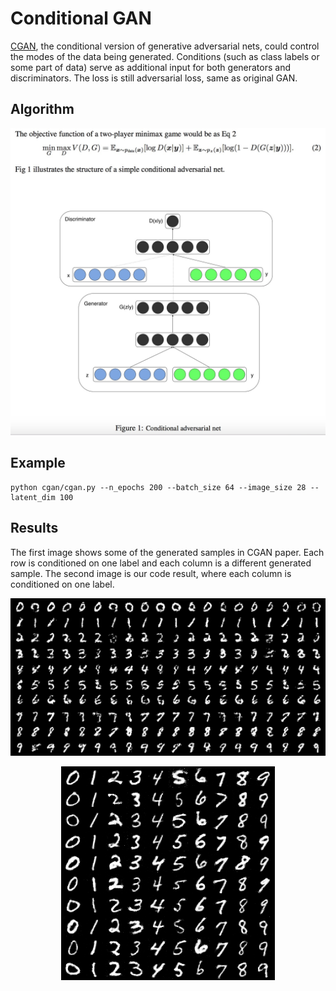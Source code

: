 # Conditional GAN
[CGAN](https://arxiv.org/abs/1411.1784), the conditional version of generative adversarial nets, could control the modes of the data being generated. Conditions (such as class labels or some part of data) serve as additional input for both generators and discriminators. The loss is still adversarial loss, same as original GAN.

## Algorithm
<p align="middle">
    <img src="images/cgan.jpg" />
</p>

## Example
```
python cgan/cgan.py --n_epochs 200 --batch_size 64 --image_size 28 --latent_dim 100
```
## Results
The first image shows some of the generated samples in CGAN paper. Each row is conditioned on one label and each column is a different generated sample. The second image is our code result, where each column is conditioned on one label.

<p align="middle">
    <img src="images/cgan_paper_result.jpg"  />
</p>
<p align="middle">
    <img src="images/cgan_187200.png" />
</p>
